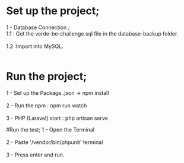 # Set up the project;
1 - Database Connection ; <br>
    1.1 : Get the verde-be-challenge.sql file in the database-backup folder.<br><br>
    1.2 :Import into MySQL.<br><br>
    
# Run the project;
1 - Set up the Package..json -> npm install<br><br>
2 - Run the npm : npm run watch<br><br>
3 - PHP (Laravel) start : php artisan serve

#Run the test;
1 - Open the Terminal<br><br>
2 - Paste '/vendor/bin/phpunit' terminal<br><br>
3 - Press enter and run.
